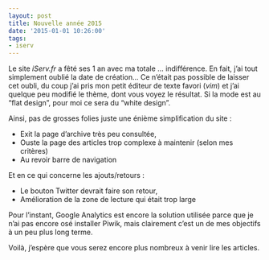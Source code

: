 ```yaml
---
layout: post
title: Nouvelle année 2015
date: '2015-01-01 10:26:00'
tags:
- iserv
---
```


Le site *iServ.fr* a fêté ses 1 an avec ma totale … indifférence. En fait, j’ai tout simplement oublié la date de création…
Ce n’était pas possible de laisser cet oubli, du coup j’ai pris mon petit éditeur de texte favori (*vim*) et j’ai quelque peu modifié le thème, dont vous voyez le résultat. Si la mode est au “flat design”, pour moi ce sera du “white design”.

Ainsi, pas de grosses folies juste une énième simplification du site :

+ Exit la page d’archive très peu consultée,
+ Ouste la page des articles trop complexe à maintenir (selon mes critères)
+ Au revoir barre de navigation

Et en ce qui concerne les ajouts/retours :

+ Le bouton Twitter devrait faire son retour,
+ Amélioration de la zone de lecture qui était trop large

Pour l’instant, Google Analytics est encore la solution utilisée parce que je n’ai pas encore osé installer Piwik, mais clairement c’est un de mes objectifs à un peu plus long terme.

Voilà, j’espère que vous serez encore plus nombreux à venir lire les articles.